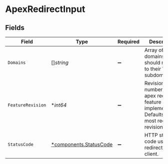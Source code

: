 # ApexRedirectInput


## Fields

| Field                                                                                              | Type                                                                                               | Required                                                                                           | Description                                                                                        |
| -------------------------------------------------------------------------------------------------- | -------------------------------------------------------------------------------------------------- | -------------------------------------------------------------------------------------------------- | -------------------------------------------------------------------------------------------------- |
| `Domains`                                                                                          | []*string*                                                                                         | :heavy_minus_sign:                                                                                 | Array of apex domains that should redirect to their WWW subdomain.                                 |
| `FeatureRevision`                                                                                  | **int64*                                                                                           | :heavy_minus_sign:                                                                                 | Revision number of the apex redirect feature implementation. Defaults to the most recent revision. |
| `StatusCode`                                                                                       | [*components.StatusCode](../../models/components/statuscode.md)                                    | :heavy_minus_sign:                                                                                 | HTTP status code used to redirect the client.                                                      |